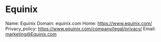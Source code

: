 
# Equinix

Name: Equinix
Domain: equinix.com
Home: https://www.equinix.com/
Privacy_policy: https://www.equinix.com/company/legal/privacy/
Email: marketing@Equinix.com
